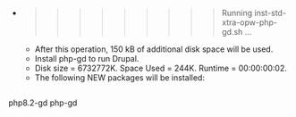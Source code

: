 * >>>>>>>>> Running inst-std-xtra-opw-php-gd.sh ...
  * After this operation, 150 kB of additional disk space will be used.
  * Install php-gd to run Drupal.
  * Disk size = 6732772K. Space Used = 244K. Runtime = 00:00:00:02.
  * The following NEW packages will be installed:
  ```bash
php8.2-gd php-gd
  ```
